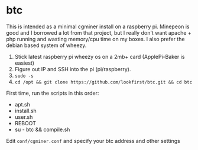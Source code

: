 btc
===
This is intended as a minimal cgminer install on a raspberry pi. Minepeon is good and I borrowed a lot from that project, but I really don't want apache + php running and wasting memory/cpu time on my boxes. I also prefer the debian based system of wheezy.

1. Stick latest raspberry pi wheezy os on a 2mb+ card (ApplePi-Baker is easiest)
2. Figure out IP and SSH into the pi (pi/raspberry).
3. `sudo -s`
4. `cd /opt && git clone https://github.com/lookfirst/btc.git && cd btc`

First time, run the scripts in this order:

* apt.sh
* install.sh
* user.sh
* REBOOT
* su - btc && compile.sh

Edit `conf/cgminer.conf` and specify your btc address and other settings
